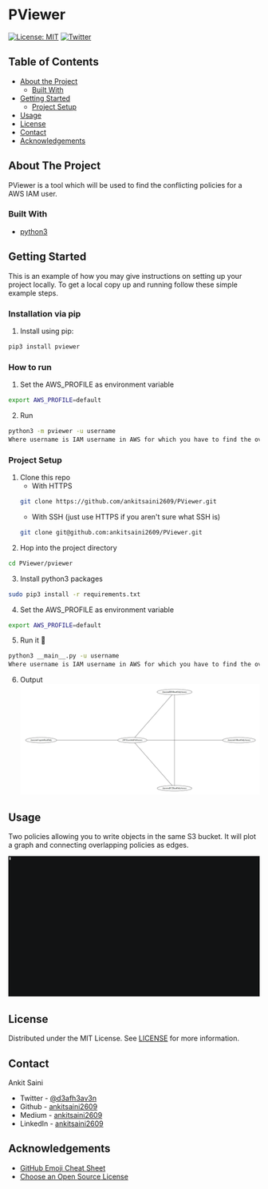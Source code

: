 # PViewer
[![License: MIT](https://img.shields.io/badge/License-MIT-yellow.svg)](https://opensource.org/licenses/MIT) [![Twitter](https://img.shields.io/twitter/follow/d3afh3av3n?style=social)](https://twitter.com/d3afh3av3n)

<!-- TABLE OF CONTENTS -->
## Table of Contents

* [About the Project](#about-the-project)
  * [Built With](#built-with)
* [Getting Started](#getting-started)
  * [Project Setup](#project-setup)
* [Usage](#usage)
* [License](#license)
* [Contact](#contact)
* [Acknowledgements](#acknowledgements)


<!-- ABOUT THE PROJECT -->
## About The Project

PViewer is a tool which will be used to find the conflicting policies for a AWS IAM user.


### Built With
* [python3](https://docs.python.org/3/)



<!-- GETTING STARTED -->
## Getting Started

This is an example of how you may give instructions on setting up your project locally.
To get a local copy up and running follow these simple example steps.


### Installation via pip 

1. Install using pip:
```sh
pip3 install pviewer
```

### How to run
1. Set the AWS_PROFILE as environment variable
```sh
export AWS_PROFILE=default
```
2. Run
```sh
python3 -m pviewer -u username
Where username is IAM username in AWS for which you have to find the overlapping policies
```


### Project Setup

1. Clone this repo
   * With HTTPS
   ```sh
   git clone https://github.com/ankitsaini2609/PViewer.git
   ```
   * With SSH (just use HTTPS if you aren't sure what SSH is)
   ```sh
   git clone git@github.com:ankitsaini2609/PViewer.git
   ```
2. Hop into the project directory
```sh
cd PViewer/pviewer
```
3. Install python3 packages
```sh
sudo pip3 install -r requirements.txt
```
4. Set the AWS_PROFILE as environment variable
```sh
export AWS_PROFILE=default
```
5. Run it :rocket:
```sh
python3 __main__.py -u username
Where username is IAM username in AWS for which you have to find the overlapping policies.
```
6. Output
![OUTPUT](https://github.com/ankitsaini2609/PViewer/blob/master/pviewer/output.png "output")


<!-- USAGE EXAMPLES -->
## Usage
Two policies allowing you to write objects in the same S3 bucket. It will plot a graph and connecting overlapping policies as edges.

![DEMO](https://github.com/ankitsaini2609/PViewer/blob/master/pviewer/demo.gif "demo")


<!-- LICENSE -->
## License

Distributed under the MIT License. See [LICENSE](https://github.com/ankitsaini2609/PViewer/blob/master/LICENSE.txt) for more information.



<!-- CONTACT -->
## Contact

Ankit Saini 
* Twitter - [@d3afh3av3n](https://twitter.com/d3afh3av3n)
* Github - [ankitsaini2609](https://github.com/ankitsaini2609)
* Medium - [ankitsaini2609](https://medium.com/@ankitsaini2609)
* LinkedIn - [ankitsaini2609](https://linkedin.com/in/ankitsaini2609)


<!-- ACKNOWLEDGEMENTS -->
## Acknowledgements
* [GitHub Emoji Cheat Sheet](https://www.webpagefx.com/tools/emoji-cheat-sheet)
* [Choose an Open Source License](https://choosealicense.com)
